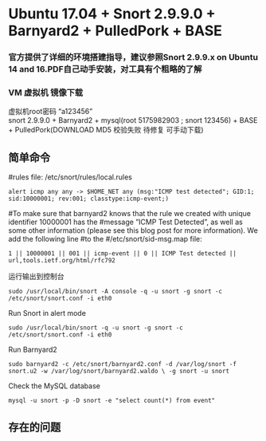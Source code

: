 # Ubuntu 17.04 + Snort 2.9.9.0 + Barnyard2 + PulledPork + BASE

### 官方提供了详细的环境搭建指导，建议参照Snort 2.9.9.x on Ubuntu 14 and 16.PDF自己动手安装，对工具有个粗略的了解<br>

### VM 虚拟机 镜像下载<br>
虚拟机root密码 “a123456”<br>
snort 2.9.9.0 + Barnyard2 + mysql(root 5175982903 ; snort 123456) + BASE + PulledPork(DOWNLOAD MD5 校验失败 待修复 可手动下载)<br>

## 简单命令
#rules file: /etc/snort/rules/local.rules<br>
```
alert icmp any any -> $HOME_NET any (msg:"ICMP test detected"; GID:1; sid:10000001; rev:001; classtype:icmp-event;)
```
#To make sure that barnyard2 knows that the rule we created with unique identifier 10000001 has the #message ”ICMP Test Detected”, as well as some other information (please see this blog post for more information). We add the following line #to the #/etc/snort/sid-msg.map file:<br>
```
1 || 10000001 || 001 || icmp-event || 0 || ICMP Test detected || url,tools.ietf.org/html/rfc792
```
运行输出到控制台
```
sudo /usr/local/bin/snort -A console -q -u snort -g snort -c /etc/snort/snort.conf -i eth0
```
Run Snort in alert mode<br>
```
sudo /usr/local/bin/snort -q -u snort -g snort -c /etc/snort/snort.conf -i eth0
```
Run Barnyard2<br>
```
sudo barnyard2 -c /etc/snort/barnyard2.conf -d /var/log/snort -f snort.u2 -w /var/log/snort/barnyard2.waldo \ -g snort -u snort
```
Check the MySQL database<br>
```
mysql -u snort -p -D snort -e "select count(*) from event"
```
## 存在的问题
